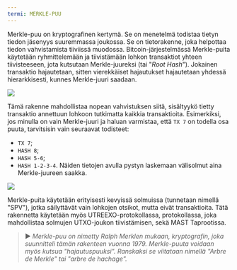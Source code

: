 ```yaml
---
termi: MERKLE-PUU
---
```


Merkle-puu on kryptografinen kertymä. Se on menetelmä todistaa tietyn tiedon jäsenyys suuremmassa joukossa. Se on tietorakenne, joka helpottaa tiedon vahvistamista tiiviissä muodossa. Bitcoin-järjestelmässä Merkle-puita käytetään ryhmittelemään ja tiivistämään lohkon transaktiot yhteen tiivisteeseen, jota kutsutaan Merkle-juureksi (tai "*Root Hash*"). Jokainen transaktio hajautetaan, sitten vierekkäiset hajautukset hajautetaan yhdessä hierarkkisesti, kunnes Merkle-juuri saadaan.

![](../../dictionnaire/assets/1.png)

Tämä rakenne mahdollistaa nopean vahvistuksen siitä, sisältyykö tietty transaktio annettuun lohkoon tutkimatta kaikkia transaktioita. Esimerkiksi, jos minulla on vain Merkle-juuri ja haluan varmistaa, että `TX 7` on todella osa puuta, tarvitsisin vain seuraavat todisteet:
* `TX 7`;
* `HASH 8`;
* `HASH 5-6`;
* `HASH 1-2-3-4`.
Näiden tietojen avulla pystyn laskemaan välisolmut aina Merkle-juureen saakka.

![](../../dictionnaire/assets/2.png)

Merkle-puita käytetään erityisesti kevyissä solmuissa (tunnetaan nimellä "SPV"), jotka säilyttävät vain lohkojen otsikot, mutta eivät transaktioita. Tätä rakennetta käytetään myös UTREEXO-protokollassa, protokollassa, joka mahdollistaa solmujen UTXO-joukon tiivistämisen, sekä MAST Taprootissa.

> ► *Merkle-puu on nimetty Ralph Merklen mukaan, kryptografin, joka suunnitteli tämän rakenteen vuonna 1979. Merkle-puuta voidaan myös kutsua "hajautuspuuksi". Ranskaksi se viitataan nimellä "Arbre de Merkle" tai "arbre de hachage".*